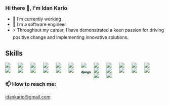 ### Hi there 👋, I'm Idan Kario
- 🔭 I’m currently working 
- 🤗 I’m a software engineer 
- ⚡ Throughout my career, I have demonstrated a keen passion for driving positive change and implementing innovative solutions. 


## Skills
<img align="left" style="padding-right:10px;" src="https://cdn.jsdelivr.net/gh/devicons/devicon/icons/html5/html5-original.svg" width="30">
<img align="left" style="padding-right:10px;" src="https://cdn.jsdelivr.net/gh/devicons/devicon/icons/css3/css3-original.svg" width="30">
<img align="left" style="padding-right:10px;" src="https://cdn.jsdelivr.net/gh/devicons/devicon/icons/sass/sass-original.svg" width="30">
<img align="left" style="padding-right:10px;" src="https://cdn.jsdelivr.net/gh/devicons/devicon/icons/vscode/vscode-original.svg" width="30">

<img align="left" style="padding-right:10px;" src="https://cdn.jsdelivr.net/gh/devicons/devicon/icons/figma/figma-original.svg" width="30">
<img align="left" style="padding-right:10px;" src="https://cdn.jsdelivr.net/gh/walkxcode/dashboard-icons@master/png/google-maps.png" width="30">

<img align="left" style="padding-right:10px;" src="https://www.svgrepo.com/show/354048/material-ui.svg" width="30">
<img align="left" style="padding-right:10px;" src="https://cdn.jsdelivr.net/gh/devicons/devicon/icons/javascript/javascript-original.svg" width="30">
<img align="left" style="padding-right:10px;" src="https://upload.wikimedia.org/wikipedia/commons/thumb/4/4c/Typescript_logo_2020.svg/1200px-Typescript_logo_2020.svg.png" width="30">
<img align="left" style="padding-right:10px;" src="https://cdn.jsdelivr.net/gh/devicons/devicon/icons/react/react-original.svg" width="30">
<img align="left" style="padding-right:10px;" src="https://cdn.jsdelivr.net/gh/walkxcode/dashboard-icons@master/png/aws.png" width="30">
<img align="left" style="padding-right:10px;" src="https://cdn.jsdelivr.net/gh/devicons/devicon/icons/java/java-original.svg" width="30">
<img align="left" style="padding-right:10px;" src="https://cdn.jsdelivr.net/gh/devicons/devicon/icons/docker/docker-original.svg" width="30">
<img align="left" style="padding-right:10px;" src="https://cdn.jsdelivr.net/gh/devicons/devicon/icons/bootstrap/bootstrap-original.svg" width="30">
<img align="left" style="padding-right:10px;" src="https://cdn.jsdelivr.net/gh/devicons/devicon/icons/nodejs/nodejs-original.svg" width="30">
<img align="left" style="padding-right:10px;" src="https://cdn.jsdelivr.net/gh/devicons/devicon/icons/mongodb/mongodb-original.svg" width="30">
<img align="left" style="padding-right:10px;" src="https://cdn.jsdelivr.net/gh/devicons/devicon/icons/mysql/mysql-original.svg" width="30">
<img align="left" style="padding-right:10px;" src="https://cdn.jsdelivr.net/gh/devicons/devicon/icons/git/git-original.svg" width="30">
<img align="left" style="padding-right:10px;" src="https://github.com/devicons/devicon/blob/master/icons/django/django-plain-wordmark.svg" width="30">
<img align="left" style="padding-right:10px;" src="https://docs.mapbox.com/help/demos/custom-markers-gl-js/mapbox-icon.png" width="30">
<img align="left" style="padding-right:10px;" src="https://cdn.jsdelivr.net/gh/devicons/devicon/icons/python/python-original.svg" width="30">
<img align="left" style="padding-right:10px;" src="https://avatars.githubusercontent.com/u/33467679?s=200&v=4" width="30">
<img align="left" style="padding-right:10px;" src="https://avatars.githubusercontent.com/u/139426?s=200&v=4" width="30">
<img align="left" style="padding-right:10px;" src="https://avatars.githubusercontent.com/u/5009934?s=200&v=4" width="30">
<img align="left" style="padding-right:10px;" src="https://avatars.githubusercontent.com/u/25158?s=200&v=4" width="30">
<img align="left" style="padding-right:10px;" src="https://avatars.githubusercontent.com/u/21003710?s=200&v=4" width="30">




<br/>
<br/>

### 📫 How to reach me:
idankario@gmail.com
